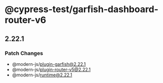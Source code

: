 # @cypress-test/garfish-dashboard-router-v6

## 2.22.1

### Patch Changes

- @modern-js/plugin-garfish@2.22.1
- @modern-js/plugin-router-v5@2.22.1
- @modern-js/runtime@2.22.1
